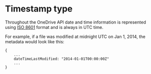 ﻿# Timestamp type

Throughout the OneDrive API date and time information is represented using
[ISO 8601](http://en.wikipedia.org/wiki/ISO_8601) format and is always
in UTC time.

For example, if a file was modified at midnight UTC on Jan 1, 2014, the metadata
would look like this:
```
{
	...
	dateTimeLastModified: "2014-01-01T00:00:00Z"
	...
}
```
